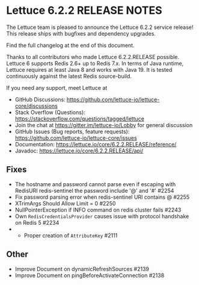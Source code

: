 Lettuce 6.2.2 RELEASE NOTES
==============================

The Lettuce team is pleased to announce the Lettuce 6.2.2 service release!
This release ships with bugfixes and dependency upgrades.

Find the full changelog at the end of this document.

Thanks to all contributors who made Lettuce 6.2.2.RELEASE possible. Lettuce 6 supports
Redis 2.6+ up to Redis 7.x. In terms of Java runtime, Lettuce requires at least Java 8 and
works with Java 19. It is tested continuously against the latest Redis source-build.

If you need any support, meet Lettuce at

* GitHub Discussions: https://github.com/lettuce-io/lettuce-core/discussions
* Stack Overflow (Questions): https://stackoverflow.com/questions/tagged/lettuce
* Join the chat at https://gitter.im/lettuce-io/Lobby for general discussion
* GitHub Issues (Bug reports, feature
  requests): https://github.com/lettuce-io/lettuce-core/issues
* Documentation: https://lettuce.io/core/6.2.2.RELEASE/reference/
* Javadoc: https://lettuce.io/core/6.2.2.RELEASE/api/

Fixes
-----
* The hostname and password cannot parse even if escaping with RedisURI redis-sentinel the password include '@' and '#' #2254
* Fix password parsing error when redis-sentinel URI contains @ #2255
* XTrimArgs Should Allow Limit = 0 #2250
* NullPointerException if INFO command on redis cluster fails #2243
* Own `RedisCredentialsProvider` causes issue with protocol handshake on Redis 5 #2234
* * Proper creation of `AttributeKey` #2111

Other
-----
* Improve Document on dynamicRefreshSources #2139
* Improve Document on pingBeforeActivateConnection #2138
